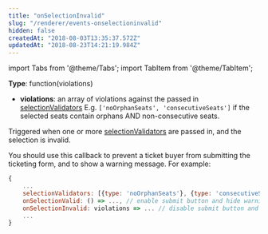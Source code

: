 ```yaml
---
title: "onSelectionInvalid"
slug: "/renderer/events-onselectioninvalid"
hidden: false
createdAt: "2018-08-03T13:35:37.572Z"
updatedAt: "2018-08-23T14:21:19.984Z"
---
```


import Tabs from '@theme/Tabs';
import TabItem from '@theme/TabItem';

**Type**: function(violations)  

- **violations**: an array of violations against the passed in [selectionValidators](/docs/renderer/config-selectionvalidators) E.g. `['noOrphanSeats', 'consecutiveSeats']` if the selected seats contain orphans AND non-consecutive seats.

Triggered when one or more [selectionValidators](/docs/renderer/config-selectionvalidators) are passed in, and the selection is invalid.

You should use this callback to prevent a ticket buyer from submitting the ticketing form, and to show a warning message. For example: 

```javascript
{
    ...
    selectionValidators: [{type: 'noOrphanSeats'}, {type: 'consecutiveSeats'}],
    onSelectionValid: () => ..., // enable submit button and hide warning
    onSelectionInvalid: violations => ... // disable submit button and show warning
    ...
}
```
